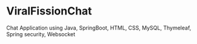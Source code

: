 # ViralFissionChat
Chat Application using Java, SpringBoot, HTML, CSS, MySQL, Thymeleaf, Spring security, Websocket
